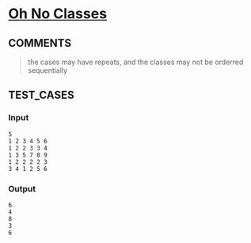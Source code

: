 # [Oh No Classes](https://toph.co/p/oh-no-classes)
## COMMENTS
> the cases may have repeats, and the classes may not be orderred sequentially 

## TEST_CASES
### Input
```
5
1 2 3 4 5 6
1 2 2 3 3 4
1 3 5 7 8 9
1 2 2 2 2 3
3 4 1 2 5 6
```
### Output
```
6
4
8
3
6
```
